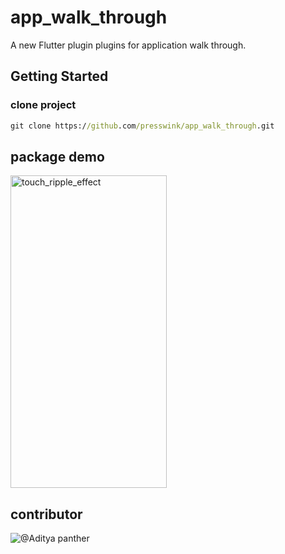 # app_walk_through

A new Flutter plugin plugins for application walk through.

## Getting Started
### clone project 

```cmd
git clone https://github.com/presswink/app_walk_through.git
```


## package demo

<img src="./screenshots/video.gif" width="250" height="500" alt="touch_ripple_effect">


## contributor

![@Aditya panther](https://github.com/Adityapanther/)

